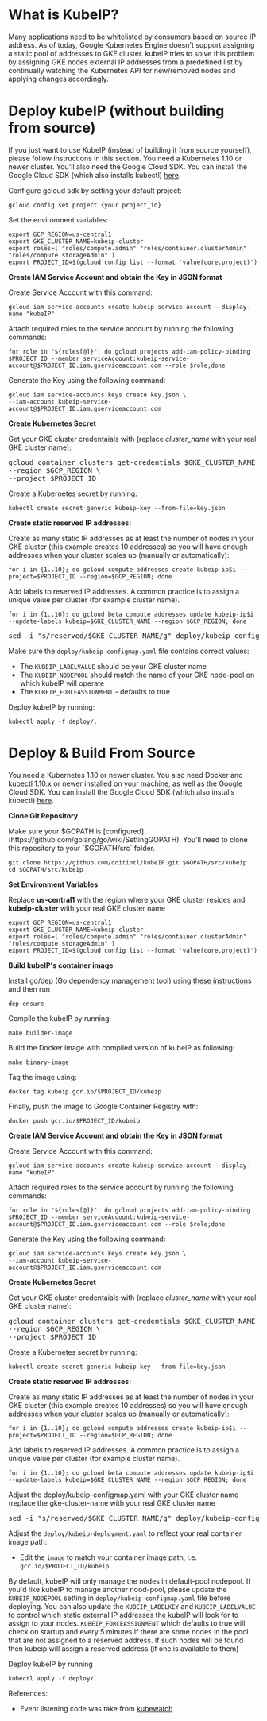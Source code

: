# What is KubeIP?

Many applications need to be whitelisted by consumers based on source IP address. As of today, Google Kubernetes Engine doesn't support assigning a static pool of addresses to GKE cluster. kubeIP tries to solve this problem by assigning GKE nodes external IP addresses from a predefined list by continually watching the Kubernetes API for new/removed nodes and applying changes accordingly.

# Deploy kubeIP (without building from source)

If you just want to use KubeIP (instead of building it from source yourself), please follow instructions in this section. You need a Kubernetes 1.10 or newer cluster. You'll also need the Google Cloud SDK. You can install the Google Cloud SDK (which also installs kubectl) [here](https://cloud.google.com/sdk).

Configure gcloud sdk by setting your default project:

```
gcloud config set project {your project_id}
```

Set the environment variables: 
 
 ```
export GCP_REGION=us-central1
export GKE_CLUSTER_NAME=kubeip-cluster
export roles=( "roles/compute.admin" "roles/container.clusterAdmin" "roles/compute.storageAdmin" )
export PROJECT_ID=$(gcloud config list --format 'value(core.project)')
```

**Create IAM Service Account and obtain the Key in JSON format**

Create Service Account with this command: 

```
gcloud iam service-accounts create kubeip-service-account --display-name "kubeIP"
```

Attach required roles to the service account by running the following commands:

```
for role in "${roles[@]}"; do gcloud projects add-iam-policy-binding $PROJECT_ID --member serviceAccount:kubeip-service-account@$PROJECT_ID.iam.gserviceaccount.com --role $role;done
```

Generate the Key using the following command:

```
gcloud iam service-accounts keys create key.json \
--iam-account kubeip-service-account@$PROJECT_ID.iam.gserviceaccount.com
```
 
**Create Kubernetes Secret**

Get your GKE cluster credentaials with (replace *cluster_name* with your real GKE cluster name):

<pre>
gcloud container clusters get-credentials $GKE_CLUSTER_NAME \
--region $GCP_REGION \
--project $PROJECT_ID
</pre> 

Create a Kubernetes secret by running:

```
kubectl create secret generic kubeip-key --from-file=key.json
```

**Create static reserved IP addresses:** 

Create as many static IP addresses as at least the number of nodes in your GKE cluster (this example creates 10 addresses) so you will have enough addresses when your cluster scales up (manually or automatically):

```
for i in {1..10}; do gcloud compute addresses create kubeip-ip$i --project=$PROJECT_ID --region=$GCP_REGION; done
```

Add labels to reserved IP addresses. A common practice is to assign a unique value per cluster (for example cluster name).

```
for i in {1..10}; do gcloud beta compute addresses update kubeip-ip$i --update-labels kubeip=$GKE_CLUSTER_NAME --region $GCP_REGION; done
```

<pre>
sed -i "s/reserved/$GKE_CLUSTER_NAME/g" deploy/kubeip-configmap.yaml
</pre>

Make sure the `deploy/kubeip-configmap.yaml` file contains correct values:

 - The `KUBEIP_LABELVALUE` should be your GKE cluster name
 - The `KUBEIP_NODEPOOL` should match the name of your GKE node-pool on which kubeIP will operate
 - The `KUBEIP_FORCEASSIGNMENT` - defaults to true

Deploy kubeIP by running: 

```
kubectl apply -f deploy/.
```

# Deploy & Build From Source

You need a Kubernetes 1.10 or newer cluster. You also need Docker and kubectl 1.10.x or newer installed on your machine, as well as the Google Cloud SDK. You can install the Google Cloud SDK (which also installs kubectl) [here](https://cloud.google.com/sdk).


**Clone Git Repository**

Make sure your $GOPATH is [configured](https://github.com/golang/go/wiki/SettingGOPATH). You'll need to clone this repository to your `$GOPATH/src` folder. 

```
git clone https://github.com/doitintl/kubeIP.git $GOPATH/src/kubeip
cd $GOPATH/src/kubeip 
```

**Set Environment Variables**

Replace **us-central1** with the region where your GKE cluster resides and **kubeip-cluster** with your real GKE cluster name

```
export GCP_REGION=us-central1
export GKE_CLUSTER_NAME=kubeip-cluster
export roles=( "roles/compute.admin" "roles/container.clusterAdmin" "roles/compute.storageAdmin" )
export PROJECT_ID=$(gcloud config list --format 'value(core.project)')
```

**Build kubeIP's container image**

Install go/dep (Go dependency management tool) using [these instructions](https://github.com/golang/dep) and then run

```
dep ensure
```

Compile the kubeIP by running: 

```
make builder-image
```

Build the Docker image with compiled version of kubeIP as following:

```
make binary-image
```

Tag the image using: 

```
docker tag kubeip gcr.io/$PROJECT_ID/kubeip
```

Finally, push the image to Google Container Registry with: 

```
docker push gcr.io/$PROJECT_ID/kubeip
```

**Create IAM Service Account and obtain the Key in JSON format**

Create Service Account with this command: 

```
gcloud iam service-accounts create kubeip-service-account --display-name "kubeIP"
```

Attach required roles to the service account by running the following commands:

```
for role in "${roles[@]}"; do gcloud projects add-iam-policy-binding $PROJECT_ID --member serviceAccount:kubeip-service-account@$PROJECT_ID.iam.gserviceaccount.com --role $role;done
```

Generate the Key using the following command:

```
gcloud iam service-accounts keys create key.json \
--iam-account kubeip-service-account@$PROJECT_ID.iam.gserviceaccount.com
```
 
**Create Kubernetes Secret**

Get your GKE cluster credentaials with (replace *cluster_name* with your real GKE cluster name):

<pre>
gcloud container clusters get-credentials $GKE_CLUSTER_NAME \
--region $GCP_REGION \
--project $PROJECT_ID
</pre> 

Create a Kubernetes secret by running:

```
kubectl create secret generic kubeip-key --from-file=key.json
```

**Create static reserved IP addresses:** 

Create as many static IP addresses as at least the number of nodes in your GKE cluster (this example creates 10 addresses) so you will have enough addresses when your cluster scales up (manually or automatically):

```
for i in {1..10}; do gcloud compute addresses create kubeip-ip$i --project=$PROJECT_ID --region=$GCP_REGION; done
```

Add labels to reserved IP addresses. A common practice is to assign a unique value per cluster (for example cluster name).

```
for i in {1..10}; do gcloud beta compute addresses update kubeip-ip$i --update-labels kubeip=$GKE_CLUSTER_NAME --region $GCP_REGION; done
```

Adjust the deploy/kubeip-configmap.yaml with your GKE cluster name (replace the gke-cluster-name with your real GKE cluster name

<pre>
sed -i "s/reserved/$GKE_CLUSTER_NAME/g" deploy/kubeip-configmap.yaml
</pre>

Adjust the `deploy/kubeip-deployment.yaml` to reflect your real container image path:

 - Edit the `image` to match your container image path, i.e. `gcr.io/$PROJECT_ID/kubeip`

By default, kubeIP will only manage the nodes in default-pool nodepool. If you'd like kubeIP to manage another nood-pool, please update the `KUBEIP_NODEPOOL` setting in `deploy/kubeip-configmap.yaml` file before deploying. You can also update the `KUBEIP_LABELKEY` and `KUBEIP_LABELVALUE` to control which static external IP addresses the kubeIP will look for to assign to your nodes. `KUBEIP_FORCEASSIGNMENT` which defaults to true will check on startup and every 5 minutes if there are some nodes in the pool that are not assigned to a reserved address. If such nodes will be found then kubeip will assign a reserved address (if one is available to them)

Deploy kubeIP by running 

```
kubectl apply -f deploy/.
```

References:

 - Event listening code was take from [kubewatch](https://github.com/bitnami-labs/kubewatch/)
